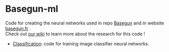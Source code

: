 # Basegun-ml

Code for creating the neural networks used in repo [Basegun](https://github.com/datalab-mi/Basegun) and in website [basegun.fr](http://basegun.fr/) .  
Check out [our wiki](https://github.com/datalab-mi/Basegun-ml/wiki) to learn more about the research for this code !
* [Classification](https://github.com/datalab-mi/Basegun-ml/tree/master/classificationV2): code for training image classifier neural networks.
